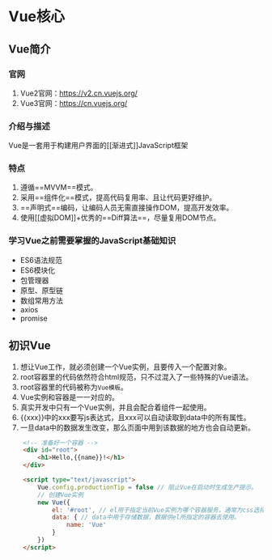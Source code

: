 # Vue核心

## Vue简介

### 官网

1. Vue2官网：https://v2.cn.vuejs.org/
2. Vue3官网：https://cn.vuejs.org/
### 介绍与描述

Vue是一套用于构建用户界面的[[渐进式]]JavaScript框架
### 特点

1. 遵循==MVVM==模式。
2. 采用==组件化==模式，提高代码复用率、且让代码更好维护。
3. ==声明式==编码，让编码人员无需直接操作DOM，提高开发效率。
4. 使用[[虚拟DOM]]+优秀的==Diff算法==，尽量复用DOM节点。

### 学习Vue之前需要掌握的JavaScript基础知识

- ES6语法规范
- ES6模块化
- 包管理器
- 原型、原型链
- 数组常用方法
- axios
- promise

## 初识Vue

1. 想让Vue工作，就必须创建一个Vue实例，且要传入一个配置对象。
2. root容器里的代码依然符合html规范，只不过混入了一些特殊的Vue语法。
3. root容器里的代码被称为`Vue模板`。
4. Vue实例和容器是一一对应的。
5. 真实开发中只有一个Vue实例，并且会配合着组件一起使用。
6. {{xxx}}中的xxx要写js表达式，且xxx可以自动读取到data中的所有属性。
7. 一旦data中的数据发生改变，那么页面中用到该数据的地方也会自动更新。

```html
    <!-- 准备好一个容器 -->
    <div id="root">
        <h1>Hello,{{name}}!</h1>
    </div>

    <script type="text/javascript">
        Vue.config.productionTip = false // 阻止Vue在启动时生成生产提示。
        // 创建Vue实例
        new Vue({
            el: '#root', // el用于指定当前Vue实例为哪个容器服务，通常为css选择器字符串。
            data: { // data中用于存储数据，数据供el所指定的容器去使用。
                name: 'Vue'
            }
        })
    </script>
```